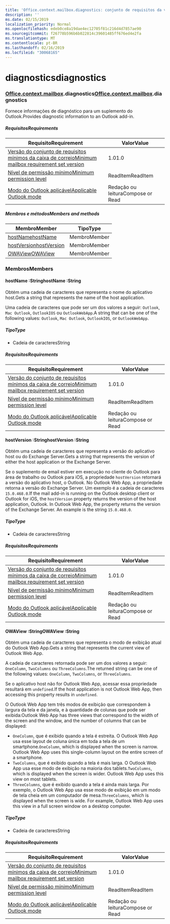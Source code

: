 ```yaml
---
title: 'Office.context.mailbox.diagnostics: conjunto de requisitos da visualização'
description: ''
ms.date: 02/15/2019
localization_priority: Normal
ms.openlocfilehash: edeb0ce8a19dae4ec12705f81c216d4d7857ae90
ms.sourcegitcommit: f26778b596b6b022814c39601485ff676ed4e2fa
ms.translationtype: MT
ms.contentlocale: pt-BR
ms.lasthandoff: 02/16/2019
ms.locfileid: "30068165"
---
```

# <a name="diagnostics"></a><span data-ttu-id="e77dd-102">diagnostics</span><span class="sxs-lookup"><span data-stu-id="e77dd-102">diagnostics</span></span>

### <a name="officeofficemdcontextofficecontextmdmailboxofficecontextmailboxmddiagnostics"></a><span data-ttu-id="e77dd-103">[Office](Office.md)[.context](Office.context.md)[.mailbox](Office.context.mailbox.md).diagnostics</span><span class="sxs-lookup"><span data-stu-id="e77dd-103">[Office](Office.md)[.context](Office.context.md)[.mailbox](Office.context.mailbox.md).diagnostics</span></span>

<span data-ttu-id="e77dd-104">Fornece informações de diagnóstico para um suplemento do Outlook.</span><span class="sxs-lookup"><span data-stu-id="e77dd-104">Provides diagnostic information to an Outlook add-in.</span></span>

##### <a name="requirements"></a><span data-ttu-id="e77dd-105">Requisitos</span><span class="sxs-lookup"><span data-stu-id="e77dd-105">Requirements</span></span>

|<span data-ttu-id="e77dd-106">Requisito</span><span class="sxs-lookup"><span data-stu-id="e77dd-106">Requirement</span></span>| <span data-ttu-id="e77dd-107">Valor</span><span class="sxs-lookup"><span data-stu-id="e77dd-107">Value</span></span>|
|---|---|
|[<span data-ttu-id="e77dd-108">Versão do conjunto de requisitos mínimos da caixa de correio</span><span class="sxs-lookup"><span data-stu-id="e77dd-108">Minimum mailbox requirement set version</span></span>](/office/dev/add-ins/reference/requirement-sets/outlook-api-requirement-sets)| <span data-ttu-id="e77dd-109">1.0</span><span class="sxs-lookup"><span data-stu-id="e77dd-109">1.0</span></span>|
|[<span data-ttu-id="e77dd-110">Nível de permissão mínimo</span><span class="sxs-lookup"><span data-stu-id="e77dd-110">Minimum permission level</span></span>](https://docs.microsoft.com/outlook/add-ins/understanding-outlook-add-in-permissions)| <span data-ttu-id="e77dd-111">ReadItem</span><span class="sxs-lookup"><span data-stu-id="e77dd-111">ReadItem</span></span>|
|[<span data-ttu-id="e77dd-112">Modo do Outlook aplicável</span><span class="sxs-lookup"><span data-stu-id="e77dd-112">Applicable Outlook mode</span></span>](https://docs.microsoft.com/outlook/add-ins/#extension-points)| <span data-ttu-id="e77dd-113">Redação ou leitura</span><span class="sxs-lookup"><span data-stu-id="e77dd-113">Compose or Read</span></span>|

##### <a name="members-and-methods"></a><span data-ttu-id="e77dd-114">Membros e métodos</span><span class="sxs-lookup"><span data-stu-id="e77dd-114">Members and methods</span></span>

| <span data-ttu-id="e77dd-115">Membro</span><span class="sxs-lookup"><span data-stu-id="e77dd-115">Member</span></span> | <span data-ttu-id="e77dd-116">Tipo</span><span class="sxs-lookup"><span data-stu-id="e77dd-116">Type</span></span> |
|--------|------|
| [<span data-ttu-id="e77dd-117">hostName</span><span class="sxs-lookup"><span data-stu-id="e77dd-117">hostName</span></span>](#hostname-string) | <span data-ttu-id="e77dd-118">Membro</span><span class="sxs-lookup"><span data-stu-id="e77dd-118">Member</span></span> |
| [<span data-ttu-id="e77dd-119">hostVersion</span><span class="sxs-lookup"><span data-stu-id="e77dd-119">hostVersion</span></span>](#hostversion-string) | <span data-ttu-id="e77dd-120">Membro</span><span class="sxs-lookup"><span data-stu-id="e77dd-120">Member</span></span> |
| [<span data-ttu-id="e77dd-121">OWAView</span><span class="sxs-lookup"><span data-stu-id="e77dd-121">OWAView</span></span>](#owaview-string) | <span data-ttu-id="e77dd-122">Membro</span><span class="sxs-lookup"><span data-stu-id="e77dd-122">Member</span></span> |

### <a name="members"></a><span data-ttu-id="e77dd-123">Membros</span><span class="sxs-lookup"><span data-stu-id="e77dd-123">Members</span></span>

####  <a name="hostname-string"></a><span data-ttu-id="e77dd-124">hostName :String</span><span class="sxs-lookup"><span data-stu-id="e77dd-124">hostName :String</span></span>

<span data-ttu-id="e77dd-125">Obtém uma cadeia de caracteres que representa o nome do aplicativo host.</span><span class="sxs-lookup"><span data-stu-id="e77dd-125">Gets a string that represents the name of the host application.</span></span>

<span data-ttu-id="e77dd-126">Uma cadeia de caracteres que pode ser um dos valores a seguir: `Outlook`, `Mac Outlook`, `OutlookIOS` ou `OutlookWebApp`.</span><span class="sxs-lookup"><span data-stu-id="e77dd-126">A string that can be one of the following values: `Outlook`, `Mac Outlook`, `OutlookIOS`, or `OutlookWebApp`.</span></span>

##### <a name="type"></a><span data-ttu-id="e77dd-127">Tipo</span><span class="sxs-lookup"><span data-stu-id="e77dd-127">Type</span></span>

*   <span data-ttu-id="e77dd-128">Cadeia de caracteres</span><span class="sxs-lookup"><span data-stu-id="e77dd-128">String</span></span>

##### <a name="requirements"></a><span data-ttu-id="e77dd-129">Requisitos</span><span class="sxs-lookup"><span data-stu-id="e77dd-129">Requirements</span></span>

|<span data-ttu-id="e77dd-130">Requisito</span><span class="sxs-lookup"><span data-stu-id="e77dd-130">Requirement</span></span>| <span data-ttu-id="e77dd-131">Valor</span><span class="sxs-lookup"><span data-stu-id="e77dd-131">Value</span></span>|
|---|---|
|[<span data-ttu-id="e77dd-132">Versão do conjunto de requisitos mínimos da caixa de correio</span><span class="sxs-lookup"><span data-stu-id="e77dd-132">Minimum mailbox requirement set version</span></span>](/office/dev/add-ins/reference/requirement-sets/outlook-api-requirement-sets)| <span data-ttu-id="e77dd-133">1.0</span><span class="sxs-lookup"><span data-stu-id="e77dd-133">1.0</span></span>|
|[<span data-ttu-id="e77dd-134">Nível de permissão mínimo</span><span class="sxs-lookup"><span data-stu-id="e77dd-134">Minimum permission level</span></span>](https://docs.microsoft.com/outlook/add-ins/understanding-outlook-add-in-permissions)| <span data-ttu-id="e77dd-135">ReadItem</span><span class="sxs-lookup"><span data-stu-id="e77dd-135">ReadItem</span></span>|
|[<span data-ttu-id="e77dd-136">Modo do Outlook aplicável</span><span class="sxs-lookup"><span data-stu-id="e77dd-136">Applicable Outlook mode</span></span>](https://docs.microsoft.com/outlook/add-ins/#extension-points)| <span data-ttu-id="e77dd-137">Redação ou leitura</span><span class="sxs-lookup"><span data-stu-id="e77dd-137">Compose or Read</span></span>|

####  <a name="hostversion-string"></a><span data-ttu-id="e77dd-138">hostVersion :String</span><span class="sxs-lookup"><span data-stu-id="e77dd-138">hostVersion :String</span></span>

<span data-ttu-id="e77dd-139">Obtém uma cadeia de caracteres que representa a versão do aplicativo host ou do Exchange Server.</span><span class="sxs-lookup"><span data-stu-id="e77dd-139">Gets a string that represents the version of either the host application or the Exchange Server.</span></span>

<span data-ttu-id="e77dd-p101">Se o suplemento de email estiver em execução no cliente do Outlook para área de trabalho ou Outlook para iOS, a propriedade `hostVersion` retornará a versão do aplicativo host, o Outlook. No Outlook Web App, a propriedade retorna a versão do Exchange Server. Um exemplo é a cadeia de caracteres `15.0.468.0`.</span><span class="sxs-lookup"><span data-stu-id="e77dd-p101">If the mail add-in is running on the Outlook desktop client or Outlook for iOS, the `hostVersion` property returns the version of the host application, Outlook. In Outlook Web App, the property returns the version of the Exchange Server. An example is the string `15.0.468.0`.</span></span>

##### <a name="type"></a><span data-ttu-id="e77dd-143">Tipo</span><span class="sxs-lookup"><span data-stu-id="e77dd-143">Type</span></span>

*   <span data-ttu-id="e77dd-144">Cadeia de caracteres</span><span class="sxs-lookup"><span data-stu-id="e77dd-144">String</span></span>

##### <a name="requirements"></a><span data-ttu-id="e77dd-145">Requisitos</span><span class="sxs-lookup"><span data-stu-id="e77dd-145">Requirements</span></span>

|<span data-ttu-id="e77dd-146">Requisito</span><span class="sxs-lookup"><span data-stu-id="e77dd-146">Requirement</span></span>| <span data-ttu-id="e77dd-147">Valor</span><span class="sxs-lookup"><span data-stu-id="e77dd-147">Value</span></span>|
|---|---|
|[<span data-ttu-id="e77dd-148">Versão do conjunto de requisitos mínimos da caixa de correio</span><span class="sxs-lookup"><span data-stu-id="e77dd-148">Minimum mailbox requirement set version</span></span>](/office/dev/add-ins/reference/requirement-sets/outlook-api-requirement-sets)| <span data-ttu-id="e77dd-149">1.0</span><span class="sxs-lookup"><span data-stu-id="e77dd-149">1.0</span></span>|
|[<span data-ttu-id="e77dd-150">Nível de permissão mínimo</span><span class="sxs-lookup"><span data-stu-id="e77dd-150">Minimum permission level</span></span>](https://docs.microsoft.com/outlook/add-ins/understanding-outlook-add-in-permissions)| <span data-ttu-id="e77dd-151">ReadItem</span><span class="sxs-lookup"><span data-stu-id="e77dd-151">ReadItem</span></span>|
|[<span data-ttu-id="e77dd-152">Modo do Outlook aplicável</span><span class="sxs-lookup"><span data-stu-id="e77dd-152">Applicable Outlook mode</span></span>](https://docs.microsoft.com/outlook/add-ins/#extension-points)| <span data-ttu-id="e77dd-153">Redação ou leitura</span><span class="sxs-lookup"><span data-stu-id="e77dd-153">Compose or Read</span></span>|

####  <a name="owaview-string"></a><span data-ttu-id="e77dd-154">OWAView :String</span><span class="sxs-lookup"><span data-stu-id="e77dd-154">OWAView :String</span></span>

<span data-ttu-id="e77dd-155">Obtém uma cadeia de caracteres que representa o modo de exibição atual do Outlook Web App.</span><span class="sxs-lookup"><span data-stu-id="e77dd-155">Gets a string that represents the current view of Outlook Web App.</span></span>

<span data-ttu-id="e77dd-156">A cadeia de caracteres retornada pode ser um dos valores a seguir: `OneColumn`, `TwoColumns` ou `ThreeColumns`.</span><span class="sxs-lookup"><span data-stu-id="e77dd-156">The returned string can be one of the following values: `OneColumn`, `TwoColumns`, or `ThreeColumns`.</span></span>

<span data-ttu-id="e77dd-157">Se o aplicativo host não for Outlook Web App, acessar essa propriedade resultará em `undefined`.</span><span class="sxs-lookup"><span data-stu-id="e77dd-157">If the host application is not Outlook Web App, then accessing this property results in `undefined`.</span></span>

<span data-ttu-id="e77dd-158">O Outlook Web App tem três modos de exibição que correspondem à largura da tela e da janela, e à quantidade de colunas que pode ser exibida:</span><span class="sxs-lookup"><span data-stu-id="e77dd-158">Outlook Web App has three views that correspond to the width of the screen and the window, and the number of columns that can be displayed:</span></span>

*   <span data-ttu-id="e77dd-p102">`OneColumn`, que é exibido quando a tela é estreita. O Outlook Web App usa esse layout de coluna única em toda a tela de um smartphone.</span><span class="sxs-lookup"><span data-stu-id="e77dd-p102">`OneColumn`, which is displayed when the screen is narrow. Outlook Web App uses this single-column layout on the entire screen of a smartphone.</span></span>
*   <span data-ttu-id="e77dd-p103">`TwoColumns`, que é exibido quando a tela é mais larga. O Outlook Web App usa esse modo de exibição na maioria dos tablets.</span><span class="sxs-lookup"><span data-stu-id="e77dd-p103">`TwoColumns`, which is displayed when the screen is wider. Outlook Web App uses this view on most tablets.</span></span>
*   <span data-ttu-id="e77dd-p104">`ThreeColumns`, que é exibido quando a tela é ainda mais larga. Por exemplo, o Outlook Web App usa esse modo de exibição em um modo de tela cheia em um computador de mesa.</span><span class="sxs-lookup"><span data-stu-id="e77dd-p104">`ThreeColumns`, which is displayed when the screen is wide. For example, Outlook Web App uses this view in a full screen window on a desktop computer.</span></span>

##### <a name="type"></a><span data-ttu-id="e77dd-165">Tipo</span><span class="sxs-lookup"><span data-stu-id="e77dd-165">Type</span></span>

*   <span data-ttu-id="e77dd-166">Cadeia de caracteres</span><span class="sxs-lookup"><span data-stu-id="e77dd-166">String</span></span>

##### <a name="requirements"></a><span data-ttu-id="e77dd-167">Requisitos</span><span class="sxs-lookup"><span data-stu-id="e77dd-167">Requirements</span></span>

|<span data-ttu-id="e77dd-168">Requisito</span><span class="sxs-lookup"><span data-stu-id="e77dd-168">Requirement</span></span>| <span data-ttu-id="e77dd-169">Valor</span><span class="sxs-lookup"><span data-stu-id="e77dd-169">Value</span></span>|
|---|---|
|[<span data-ttu-id="e77dd-170">Versão do conjunto de requisitos mínimos da caixa de correio</span><span class="sxs-lookup"><span data-stu-id="e77dd-170">Minimum mailbox requirement set version</span></span>](/office/dev/add-ins/reference/requirement-sets/outlook-api-requirement-sets)| <span data-ttu-id="e77dd-171">1.0</span><span class="sxs-lookup"><span data-stu-id="e77dd-171">1.0</span></span>|
|[<span data-ttu-id="e77dd-172">Nível de permissão mínimo</span><span class="sxs-lookup"><span data-stu-id="e77dd-172">Minimum permission level</span></span>](https://docs.microsoft.com/outlook/add-ins/understanding-outlook-add-in-permissions)| <span data-ttu-id="e77dd-173">ReadItem</span><span class="sxs-lookup"><span data-stu-id="e77dd-173">ReadItem</span></span>|
|[<span data-ttu-id="e77dd-174">Modo do Outlook aplicável</span><span class="sxs-lookup"><span data-stu-id="e77dd-174">Applicable Outlook mode</span></span>](https://docs.microsoft.com/outlook/add-ins/#extension-points)| <span data-ttu-id="e77dd-175">Redação ou leitura</span><span class="sxs-lookup"><span data-stu-id="e77dd-175">Compose or Read</span></span>|
